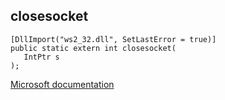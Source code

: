 ## closesocket

```
[DllImport("ws2_32.dll", SetLastError = true)]
public static extern int closesocket(
   IntPtr s
);
```

[Microsoft documentation](https://docs.microsoft.com/en-us/windows/win32/api/winsock/nf-winsock-closesocket)
